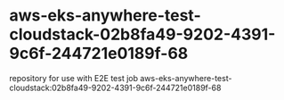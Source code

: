 # aws-eks-anywhere-test-cloudstack-02b8fa49-9202-4391-9c6f-244721e0189f-68
repository for use with E2E test job aws-eks-anywhere-test-cloudstack:02b8fa49-9202-4391-9c6f-244721e0189f-68
